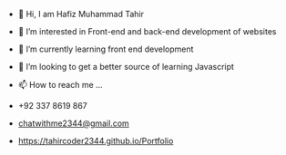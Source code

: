 - 👋 Hi, I am Hafiz Muhammad Tahir
- 👀 I’m interested in Front-end and back-end development of websites 
-  🌱 I’m currently learning front end development
- 💞️ I’m looking to get a better source of learning Javascript
- 📫 How to reach me ...

- +92 337 8619 867
- chatwithme2344@gmail.com
- https://tahircoder2344.github.io/Portfolio


